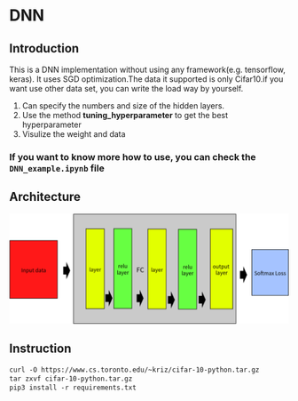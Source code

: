 # DNN
## Introduction
This is a DNN implementation without using any framework(e.g. tensorflow, keras).
It uses SGD optimization.The data it supported is only Cifar10.if you want use other data set, you can write the load way by yourself.
1. Can specify the numbers and size of the hidden layers.
2. Use the method **tuning\_hyperparameter** to get the best hyperparameter
3. Visulize the weight and data
### If you want to know more how to use, you can check the `DNN_example.ipynb` file
## Architecture
![](./DNN_architecture.png)
## Instruction
```
curl -O https://www.cs.toronto.edu/~kriz/cifar-10-python.tar.gz
tar zxvf cifar-10-python.tar.gz
pip3 install -r requirements.txt
```
